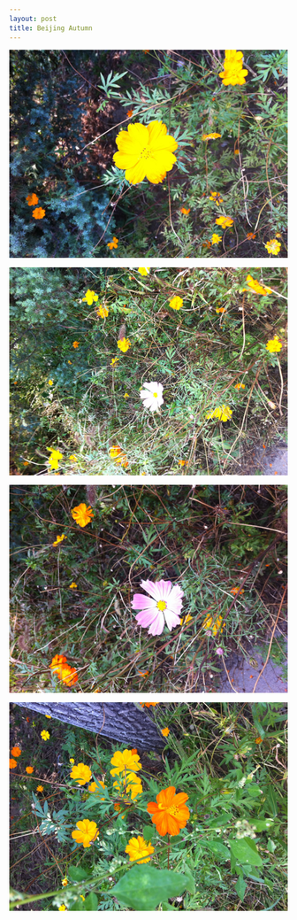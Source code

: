```yaml
---
layout: post
title: Beijing Autumn
---
```


![Beijing Autumn](/photos/IMG_2045.JPG)

![Beijing Autumn](/photos/IMG_2047.JPG)

![Beijing Autumn](/photos/IMG_2048.JPG)

![Beijing Autumn](/photos/IMG_2049.JPG)
